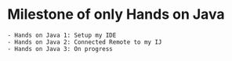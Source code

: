# Milestone of only Hands on Java 
    - Hands on Java 1: Setup my IDE
    - Hands on Java 2: Connected Remote to my IJ
    - Hands on Java 3: On progress



